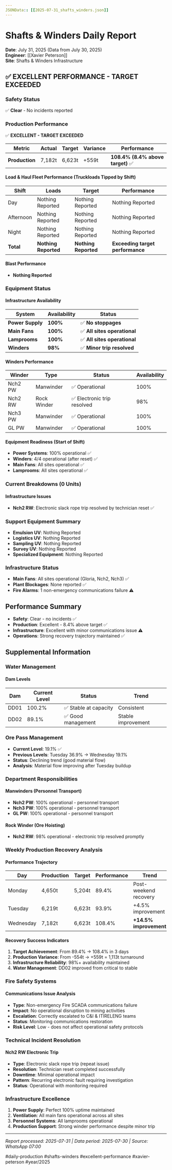 ```yaml
---
JSONData:: [[2025-07-31_shafts_winders.json]]
---
```


# Shafts & Winders Daily Report
**Date**: July 31, 2025 (Data from July 30, 2025)  
**Engineer**: [[Xavier Peterson]]  
**Site**: Shafts & Winders Infrastructure

## ✅ EXCELLENT PERFORMANCE - TARGET EXCEEDED

### Safety Status
✅ **Clear** - No incidents reported

### Production Performance
✅ **EXCELLENT - TARGET EXCEEDED**

| Metric | Actual | Target | Variance | Performance |
|--------|--------|--------|----------|-------------|
| **Production** | 7,182t | 6,623t | +559t | **108.4% (8.4% above target)** ✅ |

#### Load & Haul Fleet Performance (Truckloads Tipped by Shift)
| Shift | Loads | Target | Performance |
|-------|-------|--------|-------------|
| Day | Nothing Reported | Nothing Reported | Nothing Reported |
| Afternoon | Nothing Reported | Nothing Reported | Nothing Reported |
| Night | Nothing Reported | Nothing Reported | Nothing Reported |
| **Total** | **Nothing Reported** | **Nothing Reported** | **Exceeding target performance** |

#### Blast Performance
- **Nothing Reported**

### Equipment Status

#### Infrastructure Availability
| System | Availability | Status |
|--------|-------------|---------|
| **Power Supply** | **100%** | ✅ **No stoppages** |
| **Main Fans** | **100%** | ✅ **All sites operational** |
| **Lamprooms** | **100%** | ✅ **All sites operational** |
| **Winders** | **98%** | ✅ **Minor trip resolved** |

#### Winders Performance
| Winder | Type | Status | Availability |
|--------|------|---------|-------------|
| Nch2 PW | Manwinder | ✅ Operational | 100% |
| Nch2 RW | Rock Winder | ✅ Electronic trip resolved | 98% |
| Nch3 PW | Manwinder | ✅ Operational | 100% |
| GL PW | Manwinder | ✅ Operational | 100% |

#### Equipment Readiness (Start of Shift)
- **Power Systems**: 100% operational ✅
- **Winders**: 4/4 operational (after reset) ✅
- **Main Fans**: All sites operational ✅
- **Lamprooms**: All sites operational ✅

### Current Breakdowns (0 Units)

#### Infrastructure Issues
- **Nch2 RW**: Electronic slack rope trip resolved by technician reset ✅

### Support Equipment Summary
- **Emulsion UV**: Nothing Reported
- **Logistics UV**: Nothing Reported
- **Sampling UV**: Nothing Reported
- **Survey UV**: Nothing Reported
- **Specialized Equipment**: Nothing Reported

### Infrastructure Status
- **Main Fans**: All sites operational (Gloria, Nch2, Nch3) ✅
- **Plant Blockages**: None reported ✅
- **Fire Alarms**: 1 non-emergency communications failure ⚠️

## Performance Summary
- **Safety**: Clear - no incidents ✅
- **Production**: Excellent - 8.4% above target ✅
- **Infrastructure**: Excellent with minor communications issue ⚠️
- **Operations**: Strong recovery trajectory maintained ✅

## Supplemental Information

### Water Management
#### Dam Levels
| Dam | Current Level | Status | Trend |
|-----|--------------|--------|-------|
| DD01 | 100.2% | ✅ Stable at capacity | Consistent |
| DD02 | 89.1% | ✅ Good management | Stable improvement |

### Ore Pass Management
- **Current Level**: 19.1% ✅
- **Previous Levels**: Tuesday 36.9% → Wednesday 19.1%
- **Status**: Declining trend (good material flow)
- **Analysis**: Material flow improving after Tuesday buildup

### Department Responsibilities
#### Manwinders (Personnel Transport)
- **Nch2 PW**: 100% operational - personnel transport
- **Nch3 PW**: 100% operational - personnel transport  
- **GL PW**: 100% operational - personnel transport

#### Rock Winder (Ore Hoisting)
- **Nch2 RW**: 98% operational - electronic trip resolved promptly

### Weekly Production Recovery Analysis
#### Performance Trajectory
| Day | Production | Target | Performance | Trend |
|-----|-----------|--------|-------------|--------|
| Monday | 4,650t | 5,204t | 89.4% | Post-weekend recovery |
| Tuesday | 6,219t | 6,623t | 93.9% | +4.5% improvement |
| Wednesday | 7,182t | 6,623t | 108.4% | **+14.5% improvement** |

#### Recovery Success Indicators
1. **Target Achievement**: From 89.4% → 108.4% in 3 days
2. **Production Variance**: From -554t → +559t = 1,113t turnaround
3. **Infrastructure Reliability**: 98%+ availability maintained
4. **Water Management**: DD02 improved from critical to stable

### Fire Safety Systems
#### Communications Issue Analysis
- **Type**: Non-emergency Fire SCADA communications failure
- **Impact**: No operational disruption to mining activities
- **Escalation**: Correctly escalated to C&I & ITIRELENG teams
- **Status**: Monitoring communications restoration
- **Risk Level**: Low - does not affect operational safety protocols

### Technical Incident Resolution
#### Nch2 RW Electronic Trip
- **Type**: Electronic slack rope trip (repeat issue)
- **Resolution**: Technician reset completed successfully
- **Downtime**: Minimal operational impact
- **Pattern**: Recurring electronic fault requiring investigation
- **Status**: Operational with monitoring required

### Infrastructure Excellence
1. **Power Supply**: Perfect 100% uptime maintained
2. **Ventilation**: All main fans operational across all sites
3. **Personnel Systems**: All lamprooms operational
4. **Production Support**: Strong winder performance despite minor trip

---
*Report processed: 2025-07-31 | Data period: 2025-07-30 | Source: WhatsApp 07:00*

#daily-production #shafts-winders #excellent-performance #xavier-peterson #year/2025